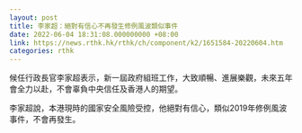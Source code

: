 ```yaml
---
layout: post
title: 李家超：絕對有信心不再發生修例風波類似事件
date: 2022-06-04 18:31:08.000000000 +08:00
link: https://news.rthk.hk/rthk/ch/component/k2/1651584-20220604.htm
categories: rthk
---
```


候任行政長官李家超表示，新一屆政府組班工作，大致順暢、進展樂觀，未來五年會全力以赴，不會辜負中央信任及香港人的期望。

李家超說，本港現時的國家安全風險受控，他絕對有信心，類似2019年修例風波事件，不會再發生。
